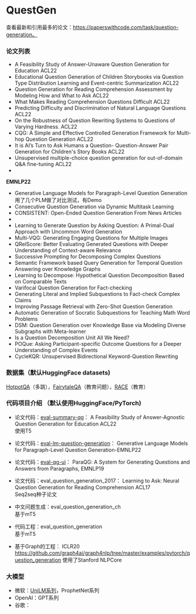 # QuestGen
查看最新和引用最多的论文：https://paperswithcode.com/task/question-generation。  


### 论文列表
* A Feasibility Study of Answer-Unaware Question Generation for Education ACL22
* Educational Question Generation of Children Storybooks via Question Type Distribution Learning and Event-centric 
   Summarization ACL22
* Question Generation for Reading Comprehension Assessment by Modeling How and What to Ask ACL22
* What Makes Reading Comprehension Questions Difficult ACL22
* Predicting Difficulty and Discrimination of Natural Language Questions ACL22
* On the Robustness of Question Rewriting Systems to Questions of Varying Hardness. ACL22
* CQG: A Simple and Effective Controlled Generation Framework for Multi-hop Question Generation ACL22
* It is AI’s Turn to Ask Humans a Question- Question-Answer Pair Generation for Children's Story Books ACL22
* Unsupervised multiple-choice question generation for out-of-domain Q&A fine-tuning ACL22
* 
**EMNLP22**
* Generative Language Models for Paragraph-Level Question Generation  用了几个PLM做了对比测试，有Demo
* Consecutive Question Generation via Dynamic Multitask Learning
* CONSISTENT: Open-Ended Question Generation From News Articles
* 
* Learning to Generate Question by Asking Question: A Primal-Dual Approach with Uncommon Word Generation
* Multi-VQG: Generating Engaging Questions for Multiple Images
* QRelScore: Better Evaluating Generated Questions with Deeper Understanding of Context-aware Relevance
* Successive Prompting for Decomposing Complex Questions
* Semantic Framework based Query Generation for Temporal Question Answering over Knowledge Graphs
* Learning to Decompose: Hypothetical Question Decomposition Based on Comparable Texts
* Varifocal Question Generation for Fact-checking
* Generating Literal and Implied Subquestions to Fact-check Complex Claims
* Improving Passage Retrieval with Zero-Shot Question Generation
* Automatic Generation of Socratic Subquestions for Teaching Math Word Problems
* DSM: Question Generation over Knowledge Base via Modeling Diverse Subgraphs with Meta-learner
* Is a Question Decomposition Unit All We Need?
* POQue: Asking Participant-specific Outcome Questions for a Deeper Understanding of Complex Events
* CycleKQR: Unsupervised Bidirectional Keyword-Question Rewriting

### 数据集（默认HuggingFace datasets)

[HotpotQA](https://huggingface.co/datasets/hotpot_qa)（多跳），[FairytaleQA](https://huggingface.co/datasets/GEM/FairytaleQA)（教育问题），[RACE](https://huggingface.co/datasets/race)（教育）

### 代码项目介绍 （默认使用HuggingFace/PyTorch)
- 论文代码：[eval-summary-qg](https://github.com/weibifan/eval-summary-qg)：
A Feasibility Study of Answer-Agnostic Question Generation for Education ACL22  
使用T5

- 论文代码：[eval-lm-question-generation](https://github.com/weibifan/eval-lm-question-generation)：
Generative Language Models for Paragraph-Level Question Generation-EMNLP22  

- 论文代码：[eval-qg-ui](https://github.com/weibifan/eval-qg-ui)：
ParaQG: A System for Generating Questions and Answers from Paragraphs, EMNLP19  

- 论文代码：eval_question_generation_2017：
Learning to Ask: Neural Question Generation for Reading Comprehension ACL17   
Seq2seq种子论文

- 中文问题生成：eval_question_generation_ch  
基于mT5

- 代码工程：eval_question_generation  
基于mT5

- 基于Graph的工程： ICLR20
https://github.com/graph4ai/graph4nlp/tree/master/examples/pytorch/question_generation
使用了Stanford NLPCore  

### 大模型
* 微软：[UniLM系列](https://github.com/microsoft/unilm)，ProphetNet系列
* OpenAI：GPT系列
* 谷歌：

